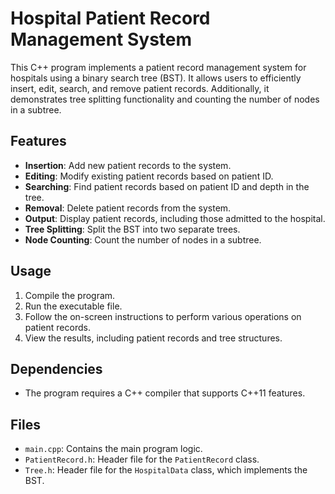 # Hospital Patient Record Management System

This C++ program implements a patient record management system for hospitals using a binary search tree (BST). It allows users to efficiently insert, edit, search, and remove patient records. Additionally, it demonstrates tree splitting functionality and counting the number of nodes in a subtree.

## Features

- **Insertion**: Add new patient records to the system.
- **Editing**: Modify existing patient records based on patient ID.
- **Searching**: Find patient records based on patient ID and depth in the tree.
- **Removal**: Delete patient records from the system.
- **Output**: Display patient records, including those admitted to the hospital.
- **Tree Splitting**: Split the BST into two separate trees.
- **Node Counting**: Count the number of nodes in a subtree.

## Usage

1. Compile the program.
2. Run the executable file.
3. Follow the on-screen instructions to perform various operations on patient records.
4. View the results, including patient records and tree structures.

## Dependencies

- The program requires a C++ compiler that supports C++11 features.

## Files

- `main.cpp`: Contains the main program logic.
- `PatientRecord.h`: Header file for the `PatientRecord` class.
- `Tree.h`: Header file for the `HospitalData` class, which implements the BST.

